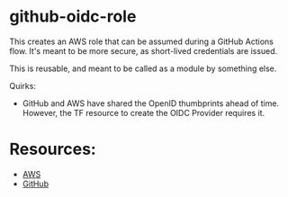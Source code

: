 # github-oidc-role


This creates an AWS role that can be assumed during a GitHub Actions flow. It's meant to be more secure, as short-lived credentials are issued.

This is reusable, and meant to be called as a module by something else.


Quirks:
* GitHub and AWS have shared the OpenID thumbprints ahead of time. However, the TF resource to create the OIDC Provider requires it.



# Resources:
* [AWS](https://aws.amazon.com/blogs/security/use-iam-roles-to-connect-github-actions-to-actions-in-aws/)
* [GitHub](https://docs.github.com/en/actions/deployment/security-hardening-your-deployments/configuring-openid-connect-in-amazon-web-services)